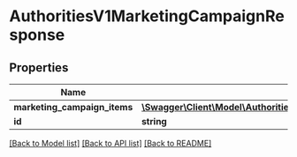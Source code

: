 # AuthoritiesV1MarketingCampaignResponse

## Properties
Name | Type | Description | Notes
------------ | ------------- | ------------- | -------------
**marketing_campaign_items** | [**\Swagger\Client\Model\AuthoritiesV1MarketingCampaignItemResponse[]**](AuthoritiesV1MarketingCampaignItemResponse.md) |  | [optional] 
**id** | **string** |  | 

[[Back to Model list]](../../README.md#documentation-for-models) [[Back to API list]](../../README.md#documentation-for-api-endpoints) [[Back to README]](../../README.md)

